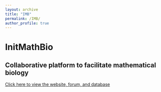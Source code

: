 ```yaml
---
layout: archive
title: "IMB"
permalink: /IMB/
author_profile: true
---
```


# InitMathBio
## Collaborative platform to facilitate mathematical biology 

[Click here to view the website, forum, and database](https://initmathbio.com)
